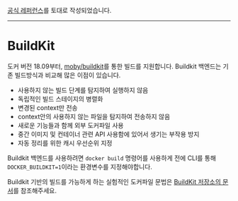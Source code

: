 [공식 레퍼런스](https://docs.docker.com/engine/reference/builder/)를 토대로 작성되었습니다.

---

# BuildKit
도커 버전 18.09부터, [moby/buildkit](https://github.com/moby/buildkit)를 통한 빌드를 지원합니다. Buildkit 백엔드는 기존 빌드방식과 비교해 많은 이점이 있습니다.
- 사용하지 않는 빌드 단계를 탐지하여 실행하지 않음
- 독립적인 빌드 스테이지의 병렬화
- 변경된 context만 전송 
- context안의 사용하지 않는 파일을 탐지하여 전송하지 않음
- 새로운 기능들과 함께 외부 도커파일 사용
- 중간 이미지 및 컨테이너 관련 API 사용함에 있어서 생기는 부작용 방지
- 자동 정리를 위한 캐시 우선순위 지정

Buildkit 백엔드를 사용하려면 `docker build` 명령어를 사용하게 전에 CLI를 통해 `DOCKER_BUILDKIT=1`이라는 환경변수를 지정해야합니다.

Buildkit 기반의 빌드를 가능하게 하는 실험적인 도커파일 문법은 [BuildKit 저장소의 문서](https://github.com/moby/buildkit/blob/master/frontend/dockerfile/docs/experimental.md)를 참조해주세요.
